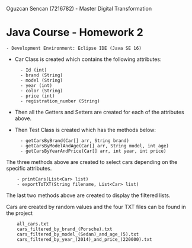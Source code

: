 Oguzcan Sencan (7216782) - Master Digital Transformation


# Java Course - Homework 2

    - Development Environment: Eclipse IDE (Java SE 16)

- Car Class is created which contains the following attributes:
    
        - Id (int)
        - brand (String)
        - model (String)
        - year (int)
        - color (String)
        - price (int)
        - registration_number (String)

- Then all the Getters and Setters are created for each of the attributes above.

- Then Test Class is created which has the methods below:

        - getCarsByBrand(Car[] arr, String brand)
        - getCarsByModelAndAge(Car[] arr, String model, int age)
        - getCarsByYearAndPrice(Car[] arr, int year, int price)
   
The three methods above are created to select cars depending on the specific attributes.

        - printCars(List<Car> list)     
        - exportToTXT(String filename, List<Car> list) 

The last two methods above are created to display the filtered lists.

Cars are created by random values and the four TXT files can be found in the project
        
        all_cars.txt
        cars_filtered_by_brand_(Porsche).txt
        cars_filtered_by_model_(Sedan)_and_age_(5).txt
        cars_filtered_by_year_(2014)_and_price_(220000).txt
